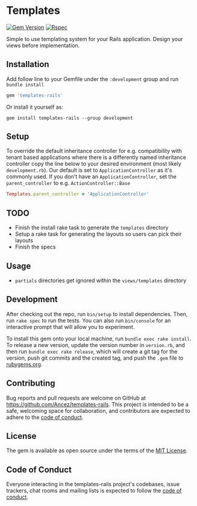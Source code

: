 # Templates
[![Gem Version](https://badge.fury.io/rb/templates-rails.svg)](https://badge.fury.io/rb/templates-rails)
[![Rspec](https://github.com/Ancez/templates-rails/actions/workflows/rspec.yml/badge.svg)](https://github.com/Ancez/templates-rails/actions/workflows/rspec.yml)

Simple to use templating system for your Rails application. Design your views before implementation.

## Installation

Add follow line to your Gemfile under the `:development` group and run `bundle install`

```ruby
gem 'templates-rails'
```

Or install it yourself as:

    gem install templates-rails --group development


## Setup
To override the default inheritance controller for e.g. compatibility with tenant based applications where there is a differently named inheritance controller copy the line below to your desired environment (most likely `development.rb`). Our default is set to `ApplicationController` as it's commonly used. If you don't have an `ApplicationController`, set the `parent_controller` to e.g. `ActionController::Base`

```ruby
Templates.parent_controller = 'ApplicationController'
```

## TODO
- Finish the install rake task to generate the `templates` directory
- Setup a rake task for generating the layouts so users can pick their layouts
- Finish the specs

## Usage
- `partials` directories get ignored within the `views/templates` directory

## Development

After checking out the repo, run `bin/setup` to install dependencies. Then, run `rake spec` to run the tests. You can also run `bin/console` for an interactive prompt that will allow you to experiment.

To install this gem onto your local machine, run `bundle exec rake install`. To release a new version, update the version number in `version.rb`, and then run `bundle exec rake release`, which will create a git tag for the version, push git commits and the created tag, and push the `.gem` file to [rubygems.org](https://rubygems.org).

## Contributing

Bug reports and pull requests are welcome on GitHub at https://github.com/Ancez/templates-rails. This project is intended to be a safe, welcoming space for collaboration, and contributors are expected to adhere to the [code of conduct](https://github.com/Ancez/templates-rails/blob/master/CODE_OF_CONDUCT.md).

## License

The gem is available as open source under the terms of the [MIT License](https://opensource.org/licenses/MIT).

## Code of Conduct

Everyone interacting in the templates-rails project's codebases, issue trackers, chat rooms and mailing lists is expected to follow the [code of conduct](https://github.com/Ancez/templates-rails/blob/master/CODE_OF_CONDUCT.md).
